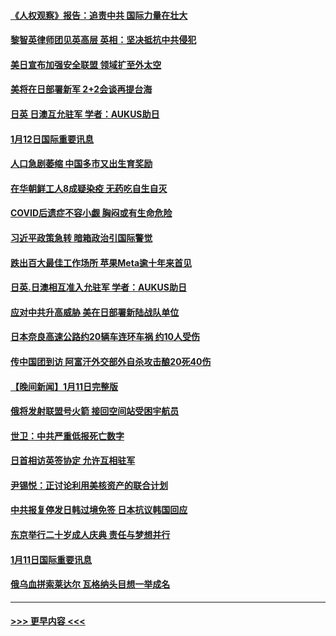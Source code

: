 #### [《人权观察》报告：追责中共 国际力量在壮大](../pages/prog202/a103623632.md?t=01130943) 
#### [黎智英律师团见英高层 英相：坚决抵抗中共侵犯](../pages/prog202/a103623630.md?t=01130943) 
#### [美日宣布加强安全联盟 领域扩至外太空](../pages/prog202/a103623615.md?t=01130943) 
#### [美将在日部署新军 2+2会谈再提台海](../pages/prog202/a103623387.md?t=01130943) 
#### [日英 日澳互允驻军 学者：AUKUS助日](../pages/prog202/a103623384.md?t=01130943) 
#### [1月12日国际重要讯息](../pages/prog202/a103623383.md?t=01130943) 
#### [人口急剧萎缩 中国多市又出生育奖励](../pages/prog202/a103623363.md?t=01130943) 
#### [在华朝鲜工人8成疑染疫 无药吃自生自灭](../pages/prog202/a103623354.md?t=01130943) 
#### [COVID后遗症不容小觑 胸闷或有生命危险](../pages/prog202/a103623358.md?t=01130943) 
#### [习近平政策急转 暗箱政治引国际警觉](../pages/prog202/a103623321.md?t=01130943) 
#### [跌出百大最佳工作场所 苹果Meta逾十年来首见](../pages/prog202/a103623232.md?t=01130943) 
#### [日英.日澳相互准入允驻军 学者：AUKUS助日](../pages/prog202/a103623213.md?t=01130943) 
#### [应对中共升高威胁 美在日部署新陆战队单位](../pages/prog202/a103623200.md?t=01130943) 
#### [日本奈良高速公路约20辆车连环车祸 约10人受伤](../pages/prog202/a103623165.md?t=01130943) 
#### [传中国团到访 阿富汗外交部外自杀攻击酿20死40伤](../pages/prog202/a103623081.md?t=01130943) 
#### [【晚间新闻】1月11日完整版](../pages/prog202/a103623077.md?t=01130943) 
#### [俄将发射联盟号火箭 接回空间站受困宇航员](../pages/prog202/a103622991.md?t=01130943) 
#### [世卫：中共严重低报死亡数字](../pages/prog202/a103622987.md?t=01130943) 
#### [日首相访英签协定 允许互相驻军](../pages/prog202/a103622992.md?t=01130943) 
#### [尹锡悦：正讨论利用美核资产的联合计划](../pages/prog202/a103622840.md?t=01130943) 
#### [中共报复停发日韩过境免签 日本抗议韩国回应](../pages/prog202/a103622841.md?t=01130943) 
#### [东京举行二十岁成人庆典  责任与梦想并行](../pages/prog202/a103622577.md?t=01130943) 
#### [1月11日国际重要讯息](../pages/prog202/a103622567.md?t=01130943) 
#### [俄乌血拼索莱达尔 瓦格纳头目想一举成名](../pages/prog202/a103622562.md?t=01130943) 

----
#### [ >>> 更早内容 <<< ](../indexes/prog202-earlier.md)
